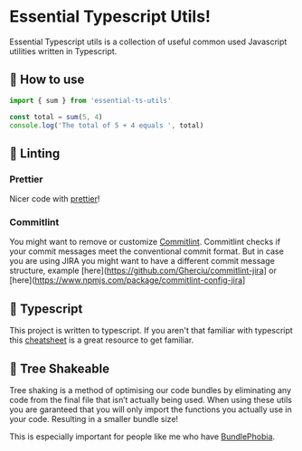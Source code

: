 # Essential Typescript Utils!

Essential Typescript utils is a collection of useful common used Javascript utilities written in Typescript.

## 🎉 How to use

```typescript
import { sum } from 'essential-ts-utils'

const total = sum(5, 4)
console.log('The total of 5 + 4 equals ', total)

```

## 🚩 Linting

### Prettier
Nicer code with [prettier](https://prettier.io/)!


### Commitlint
You might want to remove or customize [Commitlint](https://github.com/conventional-changelog/commitlint).
Commitlint checks if your commit messages meet the conventional commit format. But in case you are using JIRA you might want to have a different commit message structure, example [here](https://github.com/Gherciu/commitlint-jira] or [here](https://www.npmjs.com/package/commitlint-config-jira]


## 🚀 Typescript
This project is written to typescript. If you aren't that familiar with typescript this [cheatsheet](https://github.com/typescript-cheatsheets/react-typescript-cheatsheet) is a great resource to get familiar.

## 🌲 Tree Shakeable
Tree shaking is a method of optimising our code bundles by eliminating any code from the final file that isn’t actually being used.
When using these utils you are garanteed that you will only import the functions you actually use in your code. Resulting in a smaller bundle size!

This is especially important for people like me who have [BundlePhobia](https://bundlephobia.com/).